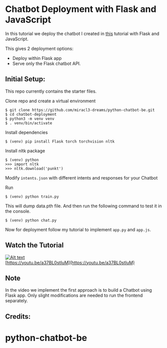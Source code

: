# Chatbot Deployment with Flask and JavaScript

In this tutorial we deploy the chatbot I created in [this](https://github.com/miracl3-dreams/python-chatbot-be) tutorial with Flask and JavaScript.

This gives 2 deployment options:
- Deploy within Flask app 
- Serve only the Flask chatbot API. 

## Initial Setup:
This repo currently contains the starter files.

Clone repo and create a virtual environment
```
$ git clone https://github.com/miracl3-dreams/python-chatbot-be.git
$ cd chatbot-deployment
$ python3 -m venv venv
$ . venv/bin/activate
```
Install dependencies
```
$ (venv) pip install Flask torch torchvision nltk
```
Install nltk package
```
$ (venv) python
>>> import nltk
>>> nltk.download('punkt')
```
Modify `intents.json` with different intents and responses for your Chatbot

Run
```
$ (venv) python train.py
```
This will dump data.pth file. And then run
the following command to test it in the console.
```
$ (venv) python chat.py
```

Now for deployment follow my tutorial to implement `app.py` and `app.js`.

## Watch the Tutorial
[![Alt text](https://img.youtube.com/vi/a37BL0stIuM/hqdefault.jpg)](https://youtu.be/a37BL0stIuM)  
[https://youtu.be/a37BL0stIuM](https://youtu.be/a37BL0stIuM)

## Note
In the video we implement the first approach is to build a Chatbot using Flask app. Only slight modifications are needed to run the frontend separately. 

## Credits:
# python-chatbot-be
